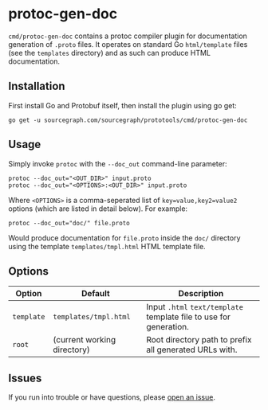 # protoc-gen-doc

`cmd/protoc-gen-doc` contains a protoc compiler plugin for documentation generation of `.proto` files. It operates on standard Go `html/template` files (see the `templates` directory) and as such can produce HTML documentation.

## Installation

First install Go and Protobuf itself, then install the plugin using go get:

```
go get -u sourcegraph.com/sourcegraph/prototools/cmd/protoc-gen-doc
```

## Usage

Simply invoke `protoc` with the `--doc_out` command-line parameter:

```
protoc --doc_out="<OUT_DIR>" input.proto
protoc --doc_out="<OPTIONS>:<OUT_DIR>" input.proto
```

Where `<OPTIONS>` is a comma-seperated list of `key=value,key2=value2` options (which are listed in detail below). For example:

```
protoc --doc_out="doc/" file.proto
```

Would produce documentation for `file.proto` inside the `doc/` directory using the template `templates/tmpl.html` HTML template file.

## Options

| Option     | Default                     | Description                                                        |
|------------|-----------------------------|--------------------------------------------------------------------|
| `template` | `templates/tmpl.html`       | Input `.html` `text/template` template file to use for generation. |
| `root`     | (current working directory) | Root directory path to prefix all generated URLs with.             |

## Issues

If you run into trouble or have questions, please [open an issue](https://github.com/sourcegraph/prototools/issues/new).
